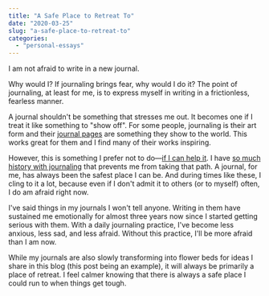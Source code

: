 ```yaml
---
title: "A Safe Place to Retreat To"
date: "2020-03-25"
slug: "a-safe-place-to-retreat-to"
categories:
  - "personal-essays"
---
```


I am not afraid to write in a new journal.

Why would I? If journaling brings fear, why would I do it? The point of journaling, at least for me, is to express myself in writing in a frictionless, fearless manner.

A journal shouldn't be something that stresses me out. It becomes one if I treat it like something to "show off". For some people, journaling is their art form and their [journal pages](https://www.instagram.com/explore/tags/bulletjournal/) are something they show to the world. This works great for them and I find many of their works inspiring.

However, this is something I prefer not to do—[if I can help it](https://www.instagram.com/p/B9qGbATBaR2/). I have [so much history with journaling](my-journaling-system-june-2018/) that prevents me from taking that path. A journal, for me, has always been the safest place I can be. And during times like these, I cling to it a lot, because even if I don't admit it to others (or to myself) often, I do am afraid right now.

I've said things in my journals I won't tell anyone. Writing in them have sustained me emotionally for almost three years now since I started getting serious with them. With a daily journaling practice, I've become less anxious, less sad, and less afraid. Without this practice, I'll be more afraid than I am now.

While my journals are also slowly transforming into flower beds for ideas I share in this blog (this post being an example), it will always be primarily a place of retreat. I feel calmer knowing that there is always a safe place I could run to when things get tough.
